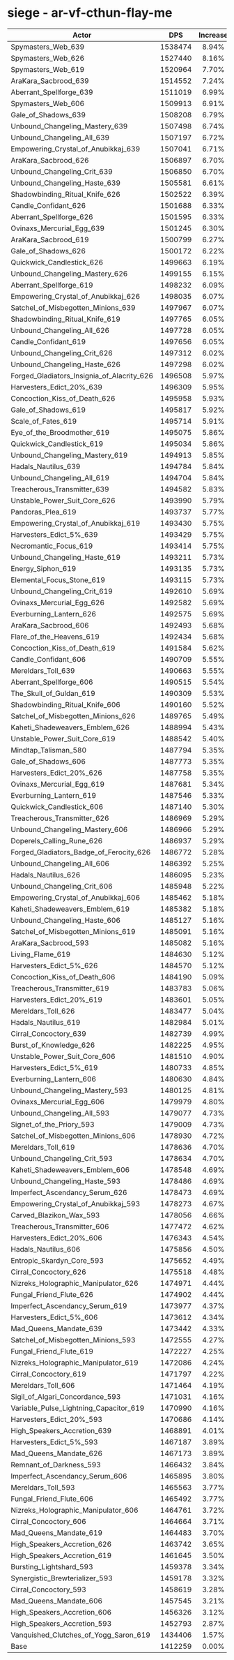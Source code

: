 # siege - ar-vf-cthun-flay-me
| Actor | DPS | Increase |
|---|:---:|:---:|
|Spymasters_Web_639|1538474|8.94%|
|Spymasters_Web_626|1527440|8.16%|
|Spymasters_Web_619|1520964|7.70%|
|AraKara_Sacbrood_639|1514552|7.24%|
|Aberrant_Spellforge_639|1511019|6.99%|
|Spymasters_Web_606|1509913|6.91%|
|Gale_of_Shadows_639|1508208|6.79%|
|Unbound_Changeling_Mastery_639|1507498|6.74%|
|Unbound_Changeling_All_639|1507197|6.72%|
|Empowering_Crystal_of_Anubikkaj_639|1507041|6.71%|
|AraKara_Sacbrood_626|1506897|6.70%|
|Unbound_Changeling_Crit_639|1506850|6.70%|
|Unbound_Changeling_Haste_639|1505581|6.61%|
|Shadowbinding_Ritual_Knife_626|1502522|6.39%|
|Candle_Confidant_626|1501688|6.33%|
|Aberrant_Spellforge_626|1501595|6.33%|
|Ovinaxs_Mercurial_Egg_639|1501245|6.30%|
|AraKara_Sacbrood_619|1500799|6.27%|
|Gale_of_Shadows_626|1500172|6.22%|
|Quickwick_Candlestick_626|1499663|6.19%|
|Unbound_Changeling_Mastery_626|1499155|6.15%|
|Aberrant_Spellforge_619|1498232|6.09%|
|Empowering_Crystal_of_Anubikkaj_626|1498035|6.07%|
|Satchel_of_Misbegotten_Minions_639|1497967|6.07%|
|Shadowbinding_Ritual_Knife_619|1497765|6.05%|
|Unbound_Changeling_All_626|1497728|6.05%|
|Candle_Confidant_619|1497656|6.05%|
|Unbound_Changeling_Crit_626|1497312|6.02%|
|Unbound_Changeling_Haste_626|1497298|6.02%|
|Forged_Gladiators_Insignia_of_Alacrity_626|1496508|5.97%|
|Harvesters_Edict_20%_639|1496309|5.95%|
|Concoction_Kiss_of_Death_626|1495958|5.93%|
|Gale_of_Shadows_619|1495817|5.92%|
|Scale_of_Fates_619|1495714|5.91%|
|Eye_of_the_Broodmother_619|1495075|5.86%|
|Quickwick_Candlestick_619|1495034|5.86%|
|Unbound_Changeling_Mastery_619|1494913|5.85%|
|Hadals_Nautilus_639|1494784|5.84%|
|Unbound_Changeling_All_619|1494704|5.84%|
|Treacherous_Transmitter_639|1494582|5.83%|
|Unstable_Power_Suit_Core_626|1493990|5.79%|
|Pandoras_Plea_619|1493737|5.77%|
|Empowering_Crystal_of_Anubikkaj_619|1493430|5.75%|
|Harvesters_Edict_5%_639|1493429|5.75%|
|Necromantic_Focus_619|1493414|5.75%|
|Unbound_Changeling_Haste_619|1493211|5.73%|
|Energy_Siphon_619|1493135|5.73%|
|Elemental_Focus_Stone_619|1493115|5.73%|
|Unbound_Changeling_Crit_619|1492610|5.69%|
|Ovinaxs_Mercurial_Egg_626|1492582|5.69%|
|Everburning_Lantern_626|1492575|5.69%|
|AraKara_Sacbrood_606|1492493|5.68%|
|Flare_of_the_Heavens_619|1492434|5.68%|
|Concoction_Kiss_of_Death_619|1491584|5.62%|
|Candle_Confidant_606|1490709|5.55%|
|Mereldars_Toll_639|1490663|5.55%|
|Aberrant_Spellforge_606|1490515|5.54%|
|The_Skull_of_Guldan_619|1490309|5.53%|
|Shadowbinding_Ritual_Knife_606|1490160|5.52%|
|Satchel_of_Misbegotten_Minions_626|1489765|5.49%|
|Kaheti_Shadeweavers_Emblem_626|1488994|5.43%|
|Unstable_Power_Suit_Core_619|1488542|5.40%|
|Mindtap_Talisman_580|1487794|5.35%|
|Gale_of_Shadows_606|1487773|5.35%|
|Harvesters_Edict_20%_626|1487758|5.35%|
|Ovinaxs_Mercurial_Egg_619|1487681|5.34%|
|Everburning_Lantern_619|1487546|5.33%|
|Quickwick_Candlestick_606|1487140|5.30%|
|Treacherous_Transmitter_626|1486969|5.29%|
|Unbound_Changeling_Mastery_606|1486966|5.29%|
|Doperels_Calling_Rune_626|1486937|5.29%|
|Forged_Gladiators_Badge_of_Ferocity_626|1486772|5.28%|
|Unbound_Changeling_All_606|1486392|5.25%|
|Hadals_Nautilus_626|1486095|5.23%|
|Unbound_Changeling_Crit_606|1485948|5.22%|
|Empowering_Crystal_of_Anubikkaj_606|1485462|5.18%|
|Kaheti_Shadeweavers_Emblem_619|1485382|5.18%|
|Unbound_Changeling_Haste_606|1485127|5.16%|
|Satchel_of_Misbegotten_Minions_619|1485091|5.16%|
|AraKara_Sacbrood_593|1485082|5.16%|
|Living_Flame_619|1484630|5.12%|
|Harvesters_Edict_5%_626|1484570|5.12%|
|Concoction_Kiss_of_Death_606|1484190|5.09%|
|Treacherous_Transmitter_619|1483783|5.06%|
|Harvesters_Edict_20%_619|1483601|5.05%|
|Mereldars_Toll_626|1483477|5.04%|
|Hadals_Nautilus_619|1482984|5.01%|
|Cirral_Concoctory_639|1482739|4.99%|
|Burst_of_Knowledge_626|1482225|4.95%|
|Unstable_Power_Suit_Core_606|1481510|4.90%|
|Harvesters_Edict_5%_619|1480733|4.85%|
|Everburning_Lantern_606|1480630|4.84%|
|Unbound_Changeling_Mastery_593|1480125|4.81%|
|Ovinaxs_Mercurial_Egg_606|1479979|4.80%|
|Unbound_Changeling_All_593|1479077|4.73%|
|Signet_of_the_Priory_593|1479009|4.73%|
|Satchel_of_Misbegotten_Minions_606|1478930|4.72%|
|Mereldars_Toll_619|1478636|4.70%|
|Unbound_Changeling_Crit_593|1478634|4.70%|
|Kaheti_Shadeweavers_Emblem_606|1478548|4.69%|
|Unbound_Changeling_Haste_593|1478486|4.69%|
|Imperfect_Ascendancy_Serum_626|1478473|4.69%|
|Empowering_Crystal_of_Anubikkaj_593|1478273|4.67%|
|Carved_Blazikon_Wax_593|1478056|4.66%|
|Treacherous_Transmitter_606|1477472|4.62%|
|Harvesters_Edict_20%_606|1476343|4.54%|
|Hadals_Nautilus_606|1475856|4.50%|
|Entropic_Skardyn_Core_593|1475652|4.49%|
|Cirral_Concoctory_626|1475518|4.48%|
|Nizreks_Holographic_Manipulator_626|1474971|4.44%|
|Fungal_Friend_Flute_626|1474902|4.44%|
|Imperfect_Ascendancy_Serum_619|1473977|4.37%|
|Harvesters_Edict_5%_606|1473612|4.34%|
|Mad_Queens_Mandate_639|1473442|4.33%|
|Satchel_of_Misbegotten_Minions_593|1472555|4.27%|
|Fungal_Friend_Flute_619|1472227|4.25%|
|Nizreks_Holographic_Manipulator_619|1472086|4.24%|
|Cirral_Concoctory_619|1471797|4.22%|
|Mereldars_Toll_606|1471464|4.19%|
|Sigil_of_Algari_Concordance_593|1471031|4.16%|
|Variable_Pulse_Lightning_Capacitor_619|1470990|4.16%|
|Harvesters_Edict_20%_593|1470686|4.14%|
|High_Speakers_Accretion_639|1468891|4.01%|
|Harvesters_Edict_5%_593|1467187|3.89%|
|Mad_Queens_Mandate_626|1467173|3.89%|
|Remnant_of_Darkness_593|1466432|3.84%|
|Imperfect_Ascendancy_Serum_606|1465895|3.80%|
|Mereldars_Toll_593|1465563|3.77%|
|Fungal_Friend_Flute_606|1465492|3.77%|
|Nizreks_Holographic_Manipulator_606|1464761|3.72%|
|Cirral_Concoctory_606|1464664|3.71%|
|Mad_Queens_Mandate_619|1464483|3.70%|
|High_Speakers_Accretion_626|1463742|3.65%|
|High_Speakers_Accretion_619|1461645|3.50%|
|Bursting_Lightshard_593|1459378|3.34%|
|Synergistic_Brewterializer_593|1459178|3.32%|
|Cirral_Concoctory_593|1458619|3.28%|
|Mad_Queens_Mandate_606|1457545|3.21%|
|High_Speakers_Accretion_606|1456326|3.12%|
|High_Speakers_Accretion_593|1452793|2.87%|
|Vanquished_Clutches_of_Yogg_Saron_619|1434406|1.57%|
|Base|1412259|0.00%|
